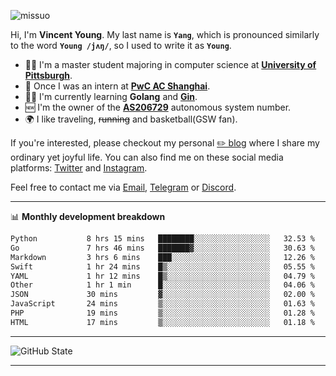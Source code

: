 <p align="left"> <img src="https://komarev.com/ghpvc/?username=missuo&label=Profile%20views&color=0e75b6&style=flat" alt="missuo" /> </p>


Hi, I'm **Vincent Young**. My last name is **`Yang`**, which is pronounced similarly to the word **`Young /jʌŋ/`**, so I used to write it as **`Young`**. 

-  👨‍🎓 I'm a master student majoring in computer science at [**University of Pittsburgh**](https://www.pitt.edu).
-  💼 Once I was an intern at **[PwC AC Shanghai](https://www.linkedin.com/company/pwc-ac-shanghai/)**.
-  👨‍💻 I'm currently learning **Golang** and [**Gin**](https://github.com/gin-gonic/gin).
-  🆕 I'm the owner of the **[AS206729](https://bgp.tools/AS206729)** autonomous system number.
-  🌍 I like traveling, ~~running~~ and basketball(GSW fan).

If you're interested, please checkout my personal [✏️ blog](https://missuo.me/) where I share my ordinary yet joyful life. You can also find me on these social media platforms: [Twitter](https://twitter.com/m1ssuo) and [Instagram](https://www.instagram.com/m1ssuo).

Feel free to contact me via <a href="mailto:i@yyt.moe">Email</a>, [Telegram](https://t.me/missuo) or [Discord](https://discordapp.com/users/missuo#7448).

-------

📊 **Monthly development breakdown**
<!--START_SECTION:waka-->

```txt
Python           8 hrs 15 mins   ████████░░░░░░░░░░░░░░░░░   32.53 %
Go               7 hrs 46 mins   ███████▓░░░░░░░░░░░░░░░░░   30.63 %
Markdown         3 hrs 6 mins    ███░░░░░░░░░░░░░░░░░░░░░░   12.26 %
Swift            1 hr 24 mins    █▒░░░░░░░░░░░░░░░░░░░░░░░   05.55 %
YAML             1 hr 12 mins    █▒░░░░░░░░░░░░░░░░░░░░░░░   04.79 %
Other            1 hr 1 min      █░░░░░░░░░░░░░░░░░░░░░░░░   04.06 %
JSON             30 mins         ▓░░░░░░░░░░░░░░░░░░░░░░░░   02.00 %
JavaScript       24 mins         ▒░░░░░░░░░░░░░░░░░░░░░░░░   01.63 %
PHP              19 mins         ▒░░░░░░░░░░░░░░░░░░░░░░░░   01.28 %
HTML             17 mins         ▒░░░░░░░░░░░░░░░░░░░░░░░░   01.18 %
```

<!--END_SECTION:waka-->

-------

![GitHub State](https://github-readme-stats.vercel.app/api?username=missuo&show_icons=true&theme=dracula)

-------

